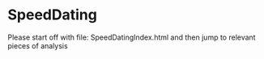 # SpeedDating
Please start off with file: SpeedDatingIndex.html and then jump to relevant pieces of analysis
